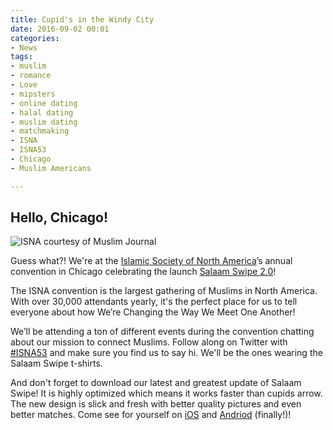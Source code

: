 ```yaml
---
title: Cupid's in the Windy City
date: 2016-09-02 00:01
categories:
- News
tags:
- muslim
- romance
- Love
- mipsters
- online dating
- halal dating
- muslim dating
- matchmaking
- ISNA
- ISNA53
- Chicago
- Muslim Americans

---
```


Hello, Chicago!
---------------------
![ISNA courtesy of Muslim Journal](http://muslimjournal.net/mymj/wp-content/uploads/2014/09/MG_0199.jpg)

Guess what?! We're at the [Islamic Society of North America](http://www.isna.net/annual-convention.html)’s annual convention in Chicago celebrating the launch [Salaam Swipe 2.0](http://www.salaamswipe.com/#app)! 

The ISNA convention is the largest gathering of Muslims in North America. With over 30,000 attendants yearly, it's the perfect place for us to tell everyone about how We’re Changing the Way We Meet One Another! <!-- More -->

We’ll be attending a ton of different events during the convention chatting about our mission to connect Muslims. Follow along on Twitter with [#ISNA53](https://twitter.com/search?q=%23ISNA53&src=tyah) and make sure you find us to say hi. We'll be the ones wearing the Salaam Swipe t-shirts. 

And don't forget to download our latest and greatest update of Salaam Swipe! It is highly optimized which means it works faster than cupids arrow. The new design is slick and fresh with better quality pictures and even better matches. Come see for yourself on [iOS](https://itunes.apple.com/us/app/salaam-swipe/id1019659192?mt=8&utm_source=Salaam+Swipe&utm_campaign=d3fbc921c9-Launch_8_18_2015&utm_mdium=email&utm_term=0_d84300b336-d3fbc921c9-&mc_cid=d3fbc921c9&mc_eid=[UNIQID]) and [Andriod](https://play.google.com/store/apps/details?id=com.ak.ta.salaamswipe) (finally!)! 